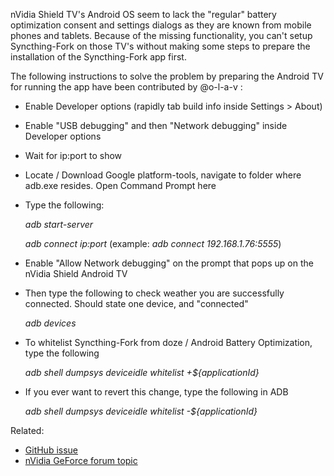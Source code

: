 nVidia Shield TV's Android OS seem to lack the "regular" battery optimization consent and settings dialogs as they are known from mobile phones and tablets. Because of the missing functionality, you can't setup Syncthing-Fork on those TV's without making some steps to prepare the installation of the Syncthing-Fork app first.

The following instructions to solve the problem by preparing the Android TV for running the app have been contributed by @o-l-a-v :

* Enable Developer options (rapidly tab build info inside Settings > About)
* Enable "USB debugging" and then "Network debugging" inside Developer options
* Wait for ip:port to show
* Locate / Download Google platform-tools, navigate to folder where adb.exe resides. Open Command Prompt here
* Type the following:

    *adb start-server*

    *adb connect ip:port* (example: *adb connect 192.168.1.76:5555*)
* Enable "Allow Network debugging" on the prompt that pops up on the nVidia Shield Android TV
* Then type the following to check weather you are successfully connected. Should state one device, and "connected"

    *adb devices*
* To whitelist Syncthing-Fork from doze / Android Battery Optimization, type the following

    *adb shell dumpsys deviceidle whitelist +${applicationId}*
* If you ever want to revert this change, type the following in ADB

    *adb shell dumpsys deviceidle whitelist -${applicationId}*

Related:
- [GitHub issue](https://github.com/Catfriend1/syncthing-android/issues/192)
- [nVidia GeForce forum topic](https://forums.geforce.com/default/topic/1092750)
